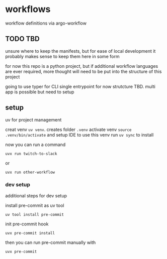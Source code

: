 # workflows
workflow definitions via argo-workflow


## TODO TBD
unsure where to keep the manifests, but for ease of local development it probably makes sense to keep them here in some form

for now this repo is a python project, but if additional workflow languages are ever required, more thought will need to be put into the structure of this project

going to use typer for CLI
single entrypoint for now
strutcture TBD. multi app is possible but need to setup


## setup
uv for project management

creat venv `uv venv`. creates folder `.venv`
activate venv `source .venv/bin/activate` and setup IDE to use this venv
run `uv sync` to install

now you can run a command
```
uvx run twitch-to-slack
```
or
```
uvx run other-workflow
```


### dev setup
additional steps for dev setup

install pre-commit as uv tool
```
uv tool install pre-commit
```

init pre-commit hook
```
uvx pre-commit install
```


then you can run pre-commit manually with
```
uvx pre-commit
```
